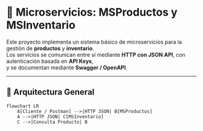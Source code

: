 # 🛒 Microservicios: MSProductos y MSInventario

Este proyecto implementa un sistema básico de microservicios para la gestión de **productos** y **inventario**.  
Los servicios se comunican entre sí mediante **HTTP con JSON API**, con autenticación basada en **API Keys**,  
y se documentan mediante **Swagger / OpenAPI**.

---
## 📌 Arquitectura General

```mermaid
flowchart LR
    A[Cliente / Postman] -->|HTTP JSON| B[MSProductos]
    A -->|HTTP JSON| C[MSInventario]
    C -->|Consulta Producto| B
